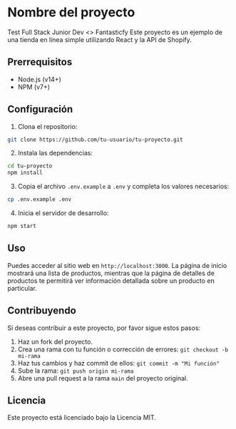 # Nombre del proyecto

Test Full Stack Junior Dev <> Fantasticfy
Este proyecto es un ejemplo de una tienda en línea simple utilizando React y la API de Shopify.

## Prerrequisitos

- Node.js (v14+)
- NPM (v7+)

## Configuración

1. Clona el repositorio:

```sh
git clone https://github.com/tu-usuario/tu-proyecto.git
```

2. Instala las dependencias:

```sh
cd tu-proyecto
npm install
```

3. Copia el archivo `.env.example` a `.env` y completa los valores necesarios:

```sh
cp .env.example .env
```

4. Inicia el servidor de desarrollo:

```sh
npm start
```

## Uso

Puedes acceder al sitio web en `http://localhost:3000`. La página de inicio mostrará una lista de productos, mientras que la página de detalles de productos te permitirá ver información detallada sobre un producto en particular.

## Contribuyendo

Si deseas contribuir a este proyecto, por favor sigue estos pasos:

1. Haz un fork del proyecto.
2. Crea una rama con tu función o corrección de errores: `git checkout -b mi-rama`
3. Haz tus cambios y haz commit de ellos: `git commit -m "Mi función"`
4. Sube la rama: `git push origin mi-rama`
5. Abre una pull request a la rama `main` del proyecto original.

## Licencia

Este proyecto está licenciado bajo la Licencia MIT.
